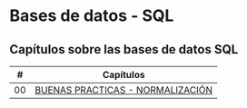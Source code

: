 # Bases de datos - SQL

## Capítulos sobre las bases de datos SQL

| # | Capítulos |
|---|-----------|
| 00 | [BUENAS PRACTICAS - NORMALIZACIÓN](./Contenido/00%20-%20INTRODUCCION%20A%20BASES%20DE%20DATOS%20RELACIONALES/) |
